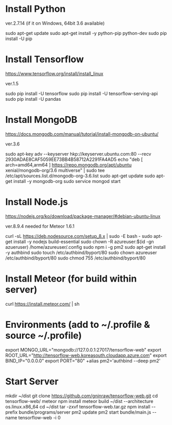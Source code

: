 # Install Python
ver.2.7.14 (if it on Windows, 64bit 3.6 available)

sudo apt-get update
sudo apt-get install -y python-pip python-dev
sudo pip install -U pip


# Install Tensorflow
https://www.tensorflow.org/install/install_linux

ver.1.5

sudo pip install -U tensorflow
sudo pip install -U tensorflow-serving-api
sudo pip install -U pandas


# Install MongoDB
https://docs.mongodb.com/manual/tutorial/install-mongodb-on-ubuntu/

ver.3.6

sudo apt-key adv --keyserver hkp://keyserver.ubuntu.com:80 --recv 2930ADAE8CAF5059EE73BB4B58712A2291FA4AD5
echo "deb [ arch=amd64,arm64 ] https://repo.mongodb.org/apt/ubuntu xenial/mongodb-org/3.6 multiverse" | sudo tee /etc/apt/sources.list.d/mongodb-org-3.6.list
sudo apt-get update
sudo apt-get install -y mongodb-org
sudo service mongod start


# Install Node.js
https://nodejs.org/ko/download/package-manager/#debian-ubuntu-linux

ver.8.9.4 needed for Meteor 1.6.1

curl -sL https://deb.nodesource.com/setup_8.x | sudo -E bash -
sudo apt-get install -y nodejs build-essential
sudo chown -R azureuser:$(id -gn azueruser) /home/azureuser/.config
sudo npm i -g pm2
sudo apt-get install -y authbind
sudo touch /etc/authbind/byport/80
sudo chown azureuser /etc/authbind/byport/80
sudo chmod 755 /etc/authbind/byport/80


# Install Meteor (for build within server)
curl https://install.meteor.com/ | sh


# Environments (add to ~/.profile & source ~/.profile)
export MONGO_URL="mongodb://127.0.0.1:27017/tensorflow-web"
export ROOT_URL="http://tensorflow-web.koreasouth.cloudapp.azure.com"
export BIND_IP="0.0.0.0"
export PORT="80"
+alias pm2='authbind --deep pm2'


# Start Server
mkdir ~/dist
git clone https://github.com/gninraw/tensorflow-web.git
cd tensorflow-web/
meteor npm install
meteor build ~/dist --architecture os.linux.x86_64
cd ~/dist
tar -zxvf tensorflow-web.tar.gz
npm install --prefix bundle/programs/server
pm2 update
pm2 start bundle/main.js --name tensorflow-web -i 0


